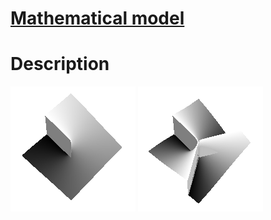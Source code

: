 # [Mathematical model](math_model/math_model.pdf)

# Description

![gif1](resources/m%3D1.gif) ![gif3](resources/m%3D3.gif)
